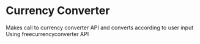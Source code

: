 # Currency Converter

Makes call to currency converter API and converts according to user input
Using freecurrencyconverter API
